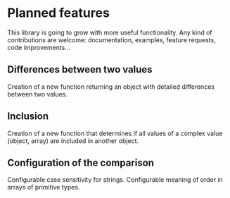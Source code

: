 # Planned features

This library is going to grow with more useful functionality.
Any kind of contributions are welcome: documentation, examples, feature requests, code improvements... 

## Differences between two values

Creation of a new function returning an object with detailed differences between two values.

## Inclusion

Creation of a new function that determines if all values of a complex value (object, array) are included in another object.

## Configuration of the comparison

Configurable case sensitivity for strings.
Configurable meaning of order in arrays of primitive types.
